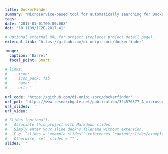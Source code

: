 ```yaml
---
title: DockerFinder
summary: "Microservice-based tool for automatically searching for Docker images based on multiple attributes."
tags:
date: "2017-01-01T00:00:00Z"
doi: "10.1109/IC2E.2017.41"

# Optional external URL for project (replaces project detail page).
external_link: "https://github.com/di-unipi-socc/dockerfinder"

image:
  caption: 'Barrel'
  focal_point: Smart

# links:
#   - icon: ''
#     icon_pack: fab
#     name: ''
#     url: ''
  
url_code: 'https://github.com/di-unipi-socc/dockerfinder'
url_pdf: 'https://www.researchgate.net/publication/324576577_A_microservice-based_architecture_for_customisable_analyses_of_Docker_images'
url_slides: ''
url_video: ''

# Slides (optional).
#   Associate this project with Markdown slides.
#   Simply enter your slide deck's filename without extension.
#   E.g. `slides = "example-slides"` references `content/slides/example-slides.md`.
#   Otherwise, set `slides = ""`.
slides: ''
---
```

<!-- Here you can insert a description -->
